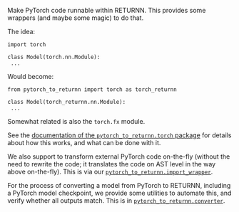 Make PyTorch code runnable within RETURNN.
This provides some wrappers (and maybe some magic) to do that.

The idea:
```
import torch

class Model(torch.nn.Module):
 ...
```
Would become:
```
from pytorch_to_returnn import torch as torch_returnn

class Model(torch_returnn.nn.Module):
 ...
```

Somewhat related is also the `torch.fx` module.

See the [documentation of the `pytorch_to_returnn.torch` package](pytorch_to_returnn/torch)
for details about how this works,
and what can be done with it.

We also support to transform external PyTorch code
on-the-fly
(without the need to rewrite the code;
it translates the code on AST level in the way above on-the-fly).
This is via our [`pytorch_to_returnn.import_wrapper`](pytorch_to_returnn/import_wrapper).

For the process of converting a model from PyTorch to RETURNN,
including a PyTorch model checkpoint,
we provide some utilities to automate this,
and verify whether all outputs match.
This is in [`pytorch_to_returnn.converter`](pytorch_to_returnn/converter).

